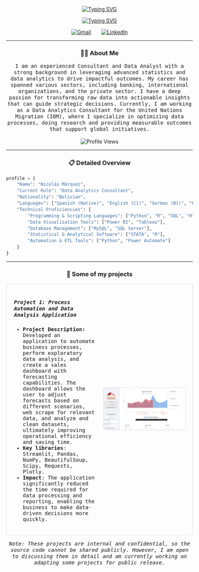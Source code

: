 
<!-- Animated Header -->

<p align="center">
  <!-- Typing SVG by DenverCoder1 - https://github.com/DenverCoder1/readme-typing-svg -->
  <a href="https://github.com/NicolasMarca/NicolasMarca">
      <img src="https://readme-typing-svg.demolab.com?font=Fira+Code&pause=1000&repeat=false&color=1F51FF&width=200&lines=Nicolás+Márquez" alt="Typing SVG" />
  </a>
</p>

<p align="center">
  <a href="https://github.com/NicolasMarca/NicolasMarca">
      <img src="https://readme-typing-svg.demolab.com?font=Fira+Code&pause=1000&color=1F51FF&width=470&lines=Experienced+Consultant+%26+Data+Analyst;Data+Viz%2C+Advanced+Stats+%26+Optimization;Driving+Insightful%2C+Measurable+Outcomes" alt="Typing SVG" />
  </a>
</p>

<!-- Icons section -->


<p align="center">
  <a href="mailto:nmarqueznarvaez@gmail.com"><img width="32px" alt="Gmail" title="Gmail" src="https://cdn-icons-png.flaticon.com/512/281/281769.png"/></a>
  &#8287;&#8287;&#8287;&#8287;&#8287;
  <a href="https://www.linkedin.com/in/nicolasmarqueznarvaez"><img width="32px" alt="LinkedIn" title="LinkedIn" src="https://cdn-icons-png.flaticon.com/512/174/174857.png"/></a>
</p>

<hr>

<h3 align="center"> 👨‍💻 About Me</h3>
<p align="center">
  <samp>
    I am an experienced Consultant and Data Analyst with a strong background in leveraging advanced statistics and data analytics to drive impactful outcomes. My career has spanned various sectors, including banking, international organizations, and the private sector. I have a deep passion for transforming raw data into actionable insights that can guide strategic decisions. Currently, I am working as a Data Analytics Consultant for the United Nations Migration (IOM), where I specialize in optimizing data processes, doing research and providing measurable outcomes that support global initiatives.
  </samp>
  <br> <br>
  <img src="https://komarev.com/ghpvc/?username=NicolasMarca" alt="Profile Views" />
</p>

<hr>

<h3 align="center"> 📋 Detailed Overview</h3>


```python
profile = {
    "Name": "Nicolás Márquez",
    "Current Role": "Data Analytics Consultant",
    "Nationality": "Bolivian",
    "Languages": ["Spanish (Native)", "English (C1)", "German (B1)", "French (B1)"],
    "Technical Proficiencies": {
        "Programming & Scripting Languages": ["Python", "R", "SQL", "HTML", "CSS"],
        "Data Visualization Tools": ["Power BI", "Tableau"],
        "Database Management": ["MySQL", "SQL Server"],
        "Statistical & Analytical Software": ["STATA", "R"],
        "Automation & ETL Tools": ["Python", "Power Automate"]
    }
}
```

</p>

<hr>

<h3 align="center">📂 Some of my projects</h3>

<p align="center">


<!-- Project 1 -->
<div style="display: flex; align-items: center; justify-content: center; border: 1px solid #ddd; padding: 20px;">
  <div style="flex: 1; padding-right: 20px;">
    <h5><samp>Project 1: Process Automation and Data Analysis Application</samp></h5>
    <ul>
      <samp>
        <li><strong>Project Description:</strong> Developed an application to automate business processes, perform exploratory data analysis, and create a sales dashboard with forecasting capabilities. The dashboard allows the user to adjust forecasts based on different scenarios, web scrape for relevant data, and analyze and clean datasets, ultimately improving operational efficiency and saving time.</li>
        <li><strong>Key libraries</strong>: Streamlit, Pandas, NumPy, BeautifulSoup, Scipy, Requests, Plotly.</li>
        <li><strong>Impact</strong>: The application significantly reduced the time required for data processing and reporting, enabling the business to make data-driven decisions more quickly.</li>
      </samp>
    </ul>
  </div>
  <div style="flex: 1;">
    <img src="Assets/yachaywa_app.png" alt="[Project Name] Screenshot" style="max-width: 100%; border: 1px solid #ddd; border-radius: 5px;" />
  </div>
</div>


<!-- Disclaimer -->
<p align="center">
  <samp>
  <em>Note: These projects are internal and confidential, so the source code cannot be shared publicly. However, I am open to discussing them in detail and am currently working on adapting some projects for public release.</em></samp>
</p>






